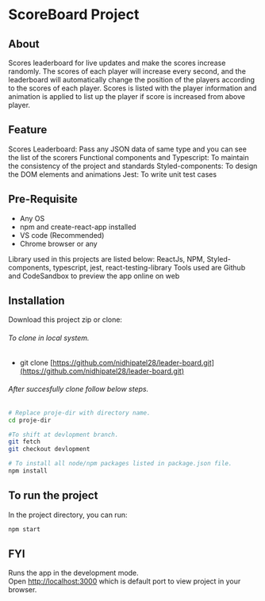 # ScoreBoard Project

## About
Scores leaderboard for live updates and make the scores increase randomly. 
The scores of each player will increase every second, and the leaderboard will automatically change the position of the players according to the scores of each player.
Scores is listed with the player information and animation is applied to list up the player if score is increased from above player.

## Feature
Scores Leaderboard: Pass any JSON data of same type and you can see the list of the scorers
Functional components and Typescript: To maintain the consistency of the project and standards
Styled-components: To design the DOM elements and animations
Jest: To write unit test cases

## Pre-Requisite
- Any OS
- npm and create-react-app installed
- VS code (Recommended)
- Chrome browser or any

Library used in this projects are listed below:
ReactJs, NPM, Styled-components, typescript, jest, react-testing-library
Tools used are Github and CodeSandbox to preview the app online on web

## Installation

Download this project zip or clone:

###### To clone in local system.
- git clone [https://github.com/nidhipatel28/leader-board.git](https://github.com/nidhipatel28/leader-board.git)

###### After succesfully clone follow below steps.

```bash
# Replace proje-dir with directory name.
cd proje-dir

#To shift at devlopment branch.
git fetch
git checkout devlopment

# To install all node/npm packages listed in package.json file.
npm install
```

## To run the project

In the project directory, you can run:

```bash
npm start
```

## FYI

Runs the app in the development mode.\
Open [http://localhost:3000](http://localhost:3000) which is default port to view project in your browser.
